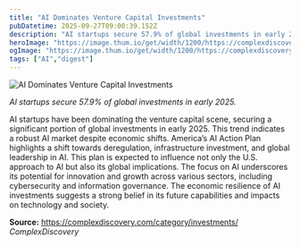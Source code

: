 ```yaml
---
title: "AI Dominates Venture Capital Investments"
pubDatetime: 2025-09-27T09:00:39.152Z
description: "AI startups secure 57.9% of global investments in early 2025."
heroImage: "https://image.thum.io/get/width/1200/https://complexdiscovery.com/category/investments/"
ogImage: "https://image.thum.io/get/width/1200/https://complexdiscovery.com/category/investments/"
tags: ["AI","digest"]
---
```


![AI Dominates Venture Capital Investments](https://image.thum.io/get/width/1200/https://complexdiscovery.com/category/investments/)

_AI startups secure 57.9% of global investments in early 2025._

AI startups have been dominating the venture capital scene, securing a significant portion of global investments in early 2025. This trend indicates a robust AI market despite economic shifts. America’s AI Action Plan highlights a shift towards deregulation, infrastructure investment, and global leadership in AI. This plan is expected to influence not only the U.S. approach to AI but also its global implications. The focus on AI underscores its potential for innovation and growth across various sectors, including cybersecurity and information governance. The economic resilience of AI investments suggests a strong belief in its future capabilities and impacts on technology and society.

**Source:** https://complexdiscovery.com/category/investments/ *ComplexDiscovery*
